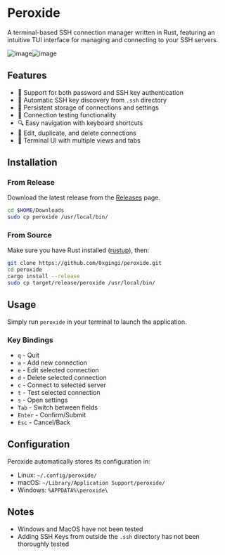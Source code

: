 # Peroxide

A terminal-based SSH connection manager written in Rust, featuring an intuitive TUI interface for managing and connecting to your SSH servers.

![image](https://github.com/user-attachments/assets/8719615d-fbd7-4420-a953-2752fc1677ae)![image](https://github.com/user-attachments/assets/f575ef87-c0d7-4efe-bc77-e5b063d8b6dc)



## Features

- 🔑 Support for both password and SSH key authentication
- 📁 Automatic SSH key discovery from `.ssh` directory
- 💾 Persistent storage of connections and settings
- 🔄 Connection testing functionality
- 🔍 Easy navigation with keyboard shortcuts
- 📝 Edit, duplicate, and delete connections
- 🎨 Terminal UI with multiple views and tabs

## Installation

### From Release

Download the latest release from the [Releases](https://github.com/0xgingi/peroxide/releases) page.

```bash
cd $HOME/Downloads
sudo cp peroxide /usr/local/bin/
```

### From Source
Make sure you have Rust installed ([rustup](https://rustup.rs/)), then:

```bash
git clone https://github.com/0xgingi/peroxide.git
cd peroxide
cargo install --release
sudo cp target/release/peroxide /usr/local/bin/
```

## Usage

Simply run `peroxide` in your terminal to launch the application.

### Key Bindings

- `q` - Quit
- `a` - Add new connection
- `e` - Edit selected connection
- `d` - Delete selected connection
- `c` - Connect to selected server
- `t` - Test selected connection
- `s` - Open settings
- `Tab` - Switch between fields
- `Enter` - Confirm/Submit
- `Esc` - Cancel/Back

## Configuration

Peroxide automatically stores its configuration in:
- Linux: `~/.config/peroxide/`
- macOS: `~/Library/Application Support/peroxide/`
- Windows: `%APPDATA%\peroxide\`

## Notes

- Windows and MacOS have not been tested
- Adding SSH Keys from outside the `.ssh` directory has not been thoroughly tested
